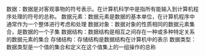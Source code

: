 数据：数据是对客观事物的符号表示。在计算机科学中是指所有能输入到计算机程序处理的符号的总称。 
数据元素：数据元素是数据的基本单位，在计算机程序中通常作为一个整体进行考虑和处理 
数据对象：数据对象的性质相同的数据元素集合，是数据的一个子集 
数据结构：数据结构是相互之间存在一种或多种特定关系的数据元素的集合 
存储结构：存储结构是数据结构在计算机中的表示 
数据类型：数据类型是一个值的集合和定义在这个值集上的一组操作的总称 
